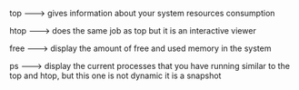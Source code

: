 

top ---> gives information about your system resources consumption 

htop ---> does the same job as top but it is an interactive viewer

free ---> display the amount of free and used memory in the system 

ps ---> display the current processes that you have running  similar to the top and htop, but this one is not dynamic it is a snapshot





